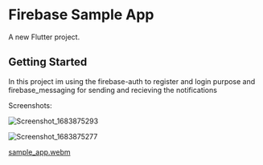 # Firebase Sample App 

A new Flutter project.

## Getting Started
 
In this project im using the firebase-auth to register and login purpose and firebase_messaging for sending and recieving the notifications

Screenshots:

![Screenshot_1683875293](https://github.com/nidghogg/yashwanth-firebase-sample-app/assets/87429718/12318fa7-9f9e-4b61-a4a7-cdd6555dd84c)

![Screenshot_1683875277](https://github.com/nidghogg/yashwanth-firebase-sample-app/assets/87429718/a4aaa2e2-803c-4d7d-bda0-64c813b5dd1c)

[sample_app.webm](https://github.com/nidghogg/yashwanth-firebase-sample-app/assets/87429718/ed6f99c5-ba06-4239-9b3b-736737be1ea5)
